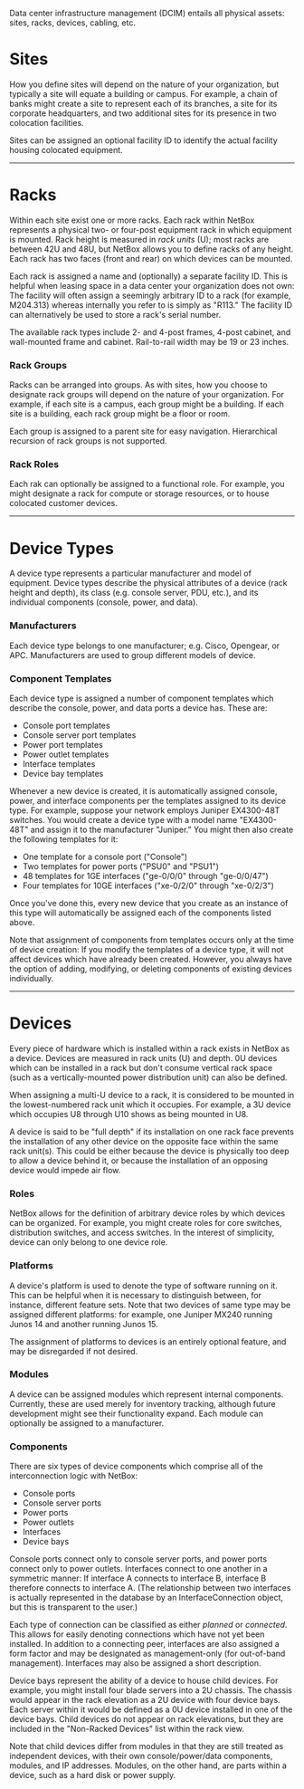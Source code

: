 Data center infrastructure management (DCIM) entails all physical assets: sites, racks, devices, cabling, etc.

# Sites

How you define sites will depend on the nature of your organization, but typically a site will equate a building or campus. For example, a chain of banks might create a site to represent each of its branches, a site for its corporate headquarters, and two additional sites for its presence in two colocation facilities.

Sites can be assigned an optional facility ID to identify the actual facility housing colocated equipment.

---

# Racks

Within each site exist one or more racks. Each rack within NetBox represents a physical two- or four-post equipment rack in which equipment is mounted. Rack height is measured in *rack units* (U); most racks are between 42U and 48U, but NetBox allows you to define racks of any height. Each rack has two faces (front and rear) on which devices can be mounted.

Each rack is assigned a name and (optionally) a separate facility ID. This is helpful when leasing space in a data center your organization does not own: The facility will often assign a seemingly arbitrary ID to a rack (for example, M204.313) whereas internally you refer to is simply as "R113." The facility ID can alternatively be used to store a rack's serial number.

The available rack types include 2- and 4-post frames, 4-post cabinet, and wall-mounted frame and cabinet. Rail-to-rail width may be 19 or 23 inches.

### Rack Groups

Racks can be arranged into groups. As with sites, how you choose to designate rack groups will depend on the nature of your organization. For example, if each site is a campus, each group might be a building. If each site is a building, each rack group might be a floor or room.

Each group is assigned to a parent site for easy navigation. Hierarchical recursion of rack groups is not supported.

### Rack Roles

Each rak can optionally be assigned to a functional role. For example, you might designate a rack for compute or storage resources, or to house colocated customer devices.

---

# Device Types

A device type represents a particular manufacturer and model of equipment. Device types describe the physical attributes of a device (rack height and depth), its class (e.g. console server, PDU, etc.), and its individual components (console, power, and data).

### Manufacturers

Each device type belongs to one manufacturer; e.g. Cisco, Opengear, or APC. Manufacturers are used to group different models of device.

### Component Templates

Each device type is assigned a number of component templates which describe the console, power, and data ports a device has. These are:

* Console port templates
* Console server port templates
* Power port templates
* Power outlet templates
* Interface templates
* Device bay templates

Whenever a new device is created, it is automatically assigned console, power, and interface components per the templates assigned to its device type. For example, suppose your network employs Juniper EX4300-48T switches. You would create a device type with a model name "EX4300-48T" and assign it to the manufacturer "Juniper." You might then also create the following templates for it:

* One template for a console port ("Console")
* Two templates for power ports ("PSU0" and "PSU1")
* 48 templates for 1GE interfaces ("ge-0/0/0" through "ge-0/0/47")
* Four templates for 10GE interfaces ("xe-0/2/0" through "xe-0/2/3")

Once you've done this, every new device that you create as an instance of this type will automatically be assigned each of the components listed above.

Note that assignment of components from templates occurs only at the time of device creation: If you modify the templates of a device type, it will not affect devices which have already been created. However, you always have the option of adding, modifying, or deleting components of existing devices individually.

---

# Devices

Every piece of hardware which is installed within a rack exists in NetBox as a device. Devices are measured in rack units (U) and depth. 0U devices which can be installed in a rack but don't consume vertical rack space (such as a vertically-mounted power distribution unit) can also be defined.

When assigning a multi-U device to a rack, it is considered to be mounted in the lowest-numbered rack unit which it occupies. For example, a 3U device which occupies U8 through U10 shows as being mounted in U8.

A device is said to be "full depth" if its installation on one rack face prevents the installation of any other device on the opposite face within the same rack unit(s). This could be either because the device is physically too deep to allow a device behind it, or because the installation of an opposing device would impede air flow.

### Roles

NetBox allows for the definition of arbitrary device roles by which devices can be organized. For example, you might create roles for core switches, distribution switches, and access switches. In the interest of simplicity, device can only belong to one device role.

### Platforms

A device's platform is used to denote the type of software running on it. This can be helpful when it is necessary to distinguish between, for instance, different feature sets. Note that two devices of same type may be assigned different platforms: for example, one Juniper MX240 running Junos 14 and another running Junos 15.

The assignment of platforms to devices is an entirely optional feature, and may be disregarded if not desired.

### Modules

A device can be assigned modules which represent internal components. Currently, these are used merely for inventory tracking, although future development might see their functionality expand. Each module can optionally be assigned to a manufacturer.

### Components

There are six types of device components which comprise all of the interconnection logic with NetBox:

* Console ports
* Console server ports
* Power ports
* Power outlets
* Interfaces
* Device bays

Console ports connect only to console server ports, and power ports connect only to power outlets. Interfaces connect to one another in a symmetric manner: If interface A connects to interface B, interface B therefore connects to interface A. (The relationship between two interfaces is actually represented in the database by an InterfaceConnection object, but this is transparent to the user.)

Each type of connection can be classified as either *planned* or *connected*. This allows for easily denoting connections which have not yet been installed. In addition to a connecting peer, interfaces are also assigned a form factor and may be designated as management-only (for out-of-band management). Interfaces may also be assigned a short description.

Device bays represent the ability of a device to house child devices. For example, you might install four blade servers into a 2U chassis. The chassis would appear in the rack elevation as a 2U device with four device bays. Each server within it would be defined as a 0U device installed in one of the device bays. Child devices do not appear on rack elevations, but they are included in the "Non-Racked Devices" list within the rack view.

Note that child devices differ from modules in that they are still treated as independent devices, with their own console/power/data components, modules, and IP addresses. Modules, on the other hand, are parts within a device, such as a hard disk or power supply.
